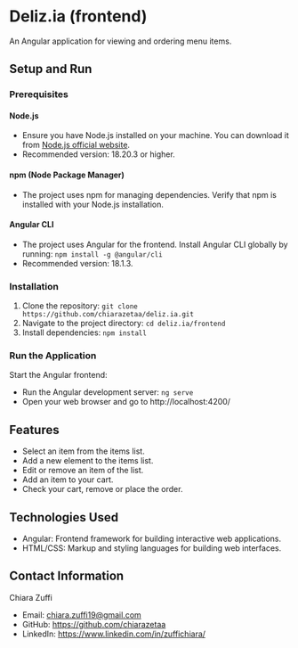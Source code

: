 # Deliz.ia (frontend)

An Angular application for viewing and ordering menu items.

## Setup and Run

### Prerequisites
#### Node.js
- Ensure you have Node.js installed on your machine. You can download it from [Node.js official website](https://nodejs.org/).
- Recommended version: 18.20.3 or higher.
#### npm (Node Package Manager)
- The project uses npm for managing dependencies. Verify that npm is installed with your Node.js installation.
#### Angular CLI
- The project uses Angular for the frontend. Install Angular CLI globally by running: `npm install -g @angular/cli`
- Recommended version: 18.1.3.

### Installation
1. Clone the repository: `git clone https://github.com/chiarazetaa/deliz.ia.git`
2. Navigate to the project directory: `cd deliz.ia/frontend`
3. Install dependencies: `npm install`

### Run the Application
Start the Angular frontend:
- Run the Angular development server: `ng serve`
- Open your web browser and go to http://localhost:4200/

## Features
- Select an item from the items list.
- Add a new element to the items list.
- Edit or remove an item of the list.
- Add an item to your cart.
- Check your cart, remove or place the order.

## Technologies Used
- Angular: Frontend framework for building interactive web applications.
- HTML/CSS: Markup and styling languages for building web interfaces.

## Contact Information
Chiara Zuffi
- Email: chiara.zuffi19@gmail.com
- GitHub: https://github.com/chiarazetaa
- LinkedIn: https://www.linkedin.com/in/zuffichiara/
